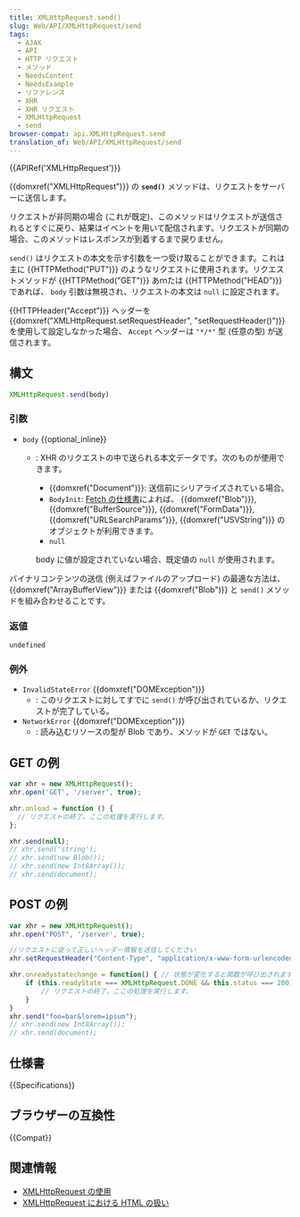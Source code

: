 ```yaml
---
title: XMLHttpRequest.send()
slug: Web/API/XMLHttpRequest/send
tags:
  - AJAX
  - API
  - HTTP リクエスト
  - メソッド
  - NeedsContent
  - NeedsExample
  - リファレンス
  - XHR
  - XHR リクエスト
  - XMLHttpRequest
  - send
browser-compat: api.XMLHttpRequest.send
translation_of: Web/API/XMLHttpRequest/send
---
```

{{APIRef('XMLHttpRequest')}}

{{domxref("XMLHttpRequest")}} の **`send()`** メソッドは、リクエストをサーバーに送信します。

リクエストが非同期の場合 (これが既定)、このメソッドはリクエストが送信されるとすぐに戻り、結果はイベントを用いて配信されます。リクエストが同期の場合、このメソッドはレスポンスが到着するまで戻りません。

`send()` はリクエストの本文を示す引数を一つ受け取ることができます。これは主に {{HTTPMethod("PUT")}} のようなリクエストに使用されます。リクエストメソッドが {{HTTPMethod("GET")}} あｍたは {{HTTPMethod("HEAD")}} であれば、 `body` 引数は無視され、リクエストの本文は `null` に設定されます。

{{HTTPHeader("Accept")}} ヘッダーを {{domxref("XMLHttpRequest.setRequestHeader", "setRequestHeader()")}} を使用して設定しなかった場合、 `Accept` ヘッダーは `"*/*"` 型 (任意の型) が送信されます。

## 構文

```js
XMLHttpRequest.send(body)
```

### 引数

- `body` {{optional_inline}}

  - : XHR のリクエストの中で送られる本文データです。次のものが使用できます。

    - {{domxref("Document")}}: 送信前にシリアライズされている場合。
    - `BodyInit`: [Fetch の仕様書](https://fetch.spec.whatwg.org/#typedefdef-xmlhttprequestbodyinit)によれば、 {{domxref("Blob")}}, {{domxref("BufferSource")}}, {{domxref("FormData")}}, {{domxref("URLSearchParams")}}, {{domxref("USVString")}} のオブジェクトが利用できます。
    - `null`

    body に値が設定されていない場合、既定値の `null` が使用されます。

バイナリコンテンツの送信 (例えばファイルのアップロード) の最適な方法は、 {{domxref("ArrayBufferView")}} または {{domxref("Blob")}} と `send()` メソッドを組み合わせることです。

### 返値

`undefined`

### 例外

- `InvalidStateError` {{domxref("DOMException")}}
  - : このリクエストに対してすでに `send()` が呼び出されているか、リクエストが完了している。
- `NetworkError` {{domxref("DOMException")}}
  - : 読み込むリソースの型が Blob であり、メソッドが `GET` ではない。

## GET の例

```js
var xhr = new XMLHttpRequest();
xhr.open('GET', '/server', true);

xhr.onload = function () {
  // リクエストの終了。ここの処理を実行します。
};

xhr.send(null);
// xhr.send('string');
// xhr.send(new Blob());
// xhr.send(new Int8Array());
// xhr.send(document);
```

## POST の例

```js
var xhr = new XMLHttpRequest();
xhr.open("POST", '/server', true);

//リクエストに従って正しいヘッダー情報を送信してください
xhr.setRequestHeader("Content-Type", "application/x-www-form-urlencoded");

xhr.onreadystatechange = function() { // 状態が変化すると関数が呼び出されます。
    if (this.readyState === XMLHttpRequest.DONE && this.status === 200) {
        // リクエストの終了。ここの処理を実行します。
    }
}
xhr.send("foo=bar&lorem=ipsum");
// xhr.send(new Int8Array());
// xhr.send(document);
```

## 仕様書

{{Specifications}}

## ブラウザーの互換性

{{Compat}}

## 関連情報

- [XMLHttpRequest の使用](/ja/docs/Web/API/XMLHttpRequest/Using_XMLHttpRequest)
- [XMLHttpRequest における HTML の扱い](/ja/docs/Web/API/XMLHttpRequest/HTML_in_XMLHttpRequest)
